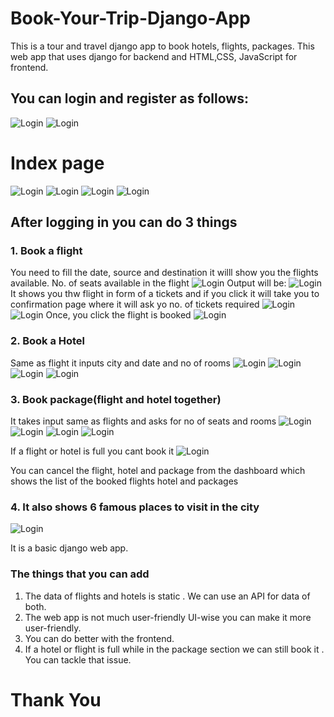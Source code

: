 # Book-Your-Trip-Django-App
This is a tour and travel django app to book hotels, flights, packages.
This web app that uses django for backend and HTML,CSS, JavaScript for frontend.
## You can login and register as follows:
![Login](https://github.com/chintan-27/Tour-And-Travel-Django-App/blob/master/screenshots/login.JPG)
![Login](https://github.com/chintan-27/Tour-And-Travel-Django-App/blob/master/screenshots/register.JPG)
# Index page
![Login](https://github.com/chintan-27/Tour-And-Travel-Django-App/blob/master/screenshots/onw.JPG)
![Login](https://github.com/chintan-27/Tour-And-Travel-Django-App/blob/master/screenshots/two.JPG)
![Login](https://github.com/chintan-27/Tour-And-Travel-Django-App/blob/master/screenshots/three.JPG)
![Login](https://github.com/chintan-27/Tour-And-Travel-Django-App/blob/master/screenshots/four.JPG)

## After logging in you can do 3 things
### 1. Book a flight
You need to fill the date, source and destination it willl show you the flights available. No. of seats available in the flight
![Login](https://github.com/chintan-27/Tour-And-Travel-Django-App/blob/master/screenshots/15.JPG)
Output will be:
![Login](https://github.com/chintan-27/Tour-And-Travel-Django-App/blob/master/screenshots/16.JPG)
It shows you thw flight in form of a tickets and if you click it will take you to confirmation page where it will ask yo no. of tickets required
![Login](https://github.com/chintan-27/Tour-And-Travel-Django-App/blob/master/screenshots/17.JPG)
![Login](https://github.com/chintan-27/Tour-And-Travel-Django-App/blob/master/screenshots/18.JPG)
Once, you click the flight is booked
![Login](https://github.com/chintan-27/Tour-And-Travel-Django-App/blob/master/screenshots/19.JPG)
### 2. Book a Hotel
Same as flight it inputs city and date and no of rooms
![Login](https://github.com/chintan-27/Tour-And-Travel-Django-App/blob/master/screenshots/20.JPG)
![Login](https://github.com/chintan-27/Tour-And-Travel-Django-App/blob/master/screenshots/21.JPG)
![Login](https://github.com/chintan-27/Tour-And-Travel-Django-App/blob/master/screenshots/22.JPG)
![Login](https://github.com/chintan-27/Tour-And-Travel-Django-App/blob/master/screenshots/24.JPG)
### 3. Book package(flight and hotel together)
It takes input same as flights and asks for no of seats and rooms
![Login](https://github.com/chintan-27/Tour-And-Travel-Django-App/blob/master/screenshots/ten.JPG)
![Login](https://github.com/chintan-27/Tour-And-Travel-Django-App/blob/master/screenshots/eleven.JPG)
![Login](https://github.com/chintan-27/Tour-And-Travel-Django-App/blob/master/screenshots/twelve.JPG)
![Login](https://github.com/chintan-27/Tour-And-Travel-Django-App/blob/master/screenshots/13.JPG)

If a flight or hotel is full you cant book it
![Login](https://github.com/chintan-27/Tour-And-Travel-Django-App/blob/master/screenshots/23.JPG)


You can cancel the flight, hotel and package from the dashboard which shows the list of the booked flights hotel and packages

### 4. It also shows 6 famous places to visit in the city

![Login](https://github.com/chintan-27/Tour-And-Travel-Django-App/blob/master/screenshots/eight.JPG)

It is a basic django web app.
### The things that you can add
1) The data of flights and hotels is static . We can use an API for data of both.
2) The web app is not much user-friendly UI-wise you can make it more user-friendly.
3) You can do better with the frontend.
4) If a hotel or flight is full while in the package section we can still book it . You can tackle that issue.
# Thank You

